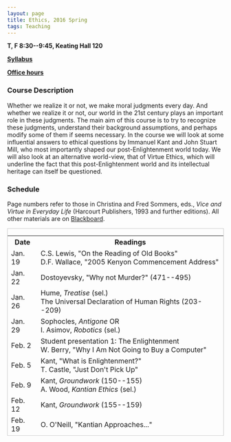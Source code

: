 ```yaml
---
layout: page
title: Ethics, 2016 Spring
tags: Teaching
---
```


__T, F 8:30--9:45, Keating Hall 120__

__[Syllabus](/public/texts/16s_Ethics.pdf)__

__[Office hours](/2016/01/19/Officehours/)__

### Course Description

Whether we realize it or not, we make moral judgments every day. And whether we realize it or not, our world in the 21st century plays an important role in these judgments. The main aim of this course is to try to recognize these judgments, understand their background assumptions, and perhaps modify some of them if seems necessary. In the course we will look at some influential answers to ethical questions by Immanuel Kant and John Stuart Mill, who most importantly shaped our post-Enlightenment world today. We will also look at an alternative world-view, that of Virtue Ethics, which will underline the fact that this post-Enlightenment world and its intellectual heritage can itself be questioned.

### Schedule

Page numbers refer to those in Christina and Fred Sommers, eds., *Vice and Virtue in Everyday Life* (Harcourt Publishers, 1993 and further editions). All other materials are on <a href="https://fordham.blackboard.com" target="_blank">Blackboard</a>.

<div class= "scale" style="height:480px; border:1px solid #ccc; font:14px;overflow:auto;">
<table>
<tr><th>  Date </th> <th> Readings</th></tr>
<tr><td>  Jan. 19 </td><td> C.S. Lewis, "On the Reading of Old Books" <br/> D.F. Wallace, "2005 Kenyon Commencement Address" </td> </tr>
<tr> <td> Jan. 22 </td> <td> Dostoyevsky, "Why not Murder?" (471--495) </td></tr>
<tr> <td> Jan. 26 </td> <td> Hume, <i>Treatise</i> (sel.) <br/> The Universal Declaration of Human Rights (203--209) </td> </tr>
<tr> <td> Jan. 29 </td> <td> Sophocles, <i>Antigone</i> OR <br/> I. Asimov, <i>Robotics</i> (sel.) </td> </tr>
<tr> <td> Feb. 2 </td> <td> Student presentation 1: The Enlightenment <br/> W. Berry, "Why I Am Not Going to Buy a Computer" </td> </tr>
<tr> <td> Feb. 5 </td> <td> Kant, "What is Enlightenment?" <br/> T. Castle, "Just Don't Pick Up" </td> </tr>
<tr> <td> Feb. 9 </td> <td> Kant, <i>Groundwork</i> (150--155) <br/> A. Wood, <i>Kantian Ethics</i> (sel.) </td> </tr>
<tr> <td> Feb. 12 </td> <td> Kant, <i>Groundwork</i> (155--159) </td> </tr>
<tr> <td> Feb. 19 </td> <td> O. O'Neill, "Kantian Approaches..." </td> </tr>
<tr> <td> Feb. 23 </td> <td> Student presentation 2: The Nineteenth Century </td> </tr>
<tr> <td> Feb. 26 </td> <td> B. LeGuin, "The Ones Who Walk Away from the Omelas" (133--139) <br/> R. Schafer-Landau, "Is Happiness All That Matters?"</td> </tr>
<tr> <td> Mar. 1 </td> <td> J. Bentham, "The Principle of Utility" (101--108) </td> </tr>
<tr> <td> Mar. 4 </td> <td> P. Singer, "Famine, Affluence, and Morality" (834--844) <br/> W. Berry, "Waste" </td> </tr>
<tr> <td> Mar. 8 </td> <td> Harris, "Survival Lottery" <br/> B. Williams, "A Critique of Utilitarianism" (123--132) </td> </tr>
<tr> <td> Mar. 11 </td> <td> Carr, "Is Google Making Us Stupid?" </td> </tr>
<tr> <td> Mar. 15 </td> <td> Paper writing workshop 1 </td> </tr>
<tr> <td> Mar. 29 </td> <td> Student presentation 3: Ancient Athens <br/> Chekhov, "The Bet" </td> </tr>
<tr> <td> Apr. 1 </td> <td> J. Annas, "Being Virtuous" </td> </tr>
<tr> <td> Apr. 5 </td> <td> Aristotle, <i>Nicomachean Ethics</i> I <br/> Cascio, "Get Smarter" </td> </tr>
<tr> <td> Apr. 8 </td> <td> Aristotle, <i>Nicomachean Ethics</i>  (215--225) </td> </tr>
<tr> <td> Apr. 12 </td> <td> M. Slote, "Famine, Affluence, and Virtue" <br/> Turkle, "The Flight from Conversation" </td> </tr>
<tr> <td> Apr. 15 </td> <td> J. Prinz, "Morality is a Culturally Conditioned Response" <br/> M. Midgley, "Trying Out One's New Sword" (174--180) </td> </tr>
<tr> <td> Apr. 19 </td> <td> M. Nussbaum, "Non-Relative Virtues" </td> </tr>
<tr> <td> Apr. 22 </td> <td> C.S. Lewis, <i>The Abolition of Man</i> </td> </tr>
<tr> <td> Apr. 26 </td> <td> Final Review </td> </tr>
<tr> <td> Apr. 29 </td> <td> Paper writing workshop 2 </td> </tr>
</table>
</div>
